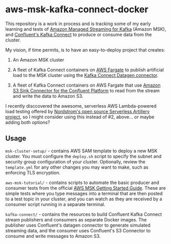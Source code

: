 # aws-msk-kafka-connect-docker

This repository is a work in process and is tracking some of my early learning and tests of [Amazon Managed Streaming for Kafka](https://aws.amazon.com/msk/) (Amazon MSK), and [Confluent's Kafka Connect](https://docs.confluent.io/current/connect/index.html) to produce or consume data from the cluster. 

My vision, if time permits, is to have an easy-to-deploy project that creates: 

1. An Amazon MSK cluster

2. A fleet of Kafka Connect containers on [AWS Fargate](https://aws.amazon.com/fargate/) to publish artificial load to the MSK cluster using the [Kafka Connect Datagen connector](https://github.com/confluentinc/kafka-connect-datagen). 

3. A fleet of Kafka Connect containers on AWS Fargate that use [Amazon S3 Sink Connector for the Confluent Platform](https://docs.confluent.io/current/connect/kafka-connect-s3/index.html) to read from the stream and write the data to Amazon S3.

I recently disccovered the awesome, serverless AWS Lambda-powered load testing offered by [Nordstrom's open source Serverless Artillery project](https://github.com/Nordstrom/serverless-artillery), so I might consider using this instead of #2, above... or maybe adding both options? 


## Usage

`msk-cluster-setup/` - contains AWS SAM template to deploy a new MSK cluster. You must configure the `deploy.sh` script to specify the subnet and security group configuration of your cluster. Optionally, review the `template.yml` for any other changes you may want to make, such as enforcing TLS encryption.

`aws-msk-tutorial/` - contains scripts to automate the basic producer and consumer tests from the official [AWS MSK Getting Started Guide](https://docs.aws.amazon.com/msk/latest/developerguide/getting-started.html). These are simple tests where you type messages into a terminal that are then posted to a test topic in your cluster, and you can watch as they are received by a consumer script running in a separate terminal. 

`kafka-connect/` - contains the resources to build Confluent Kafka Connect stream publishers and consumers as separate Docker images. The publisher uses Confluent's datagen connector to generate simulated streaming data, and the consumer uses Confluent's S3 Connector to consume and write messages to Amazon S3.